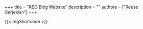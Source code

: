 +++ 
title = "REG Blog Website"
description = ""
authors = ["Reese Gerjekian"]
+++

{{< regShortcode >}}
